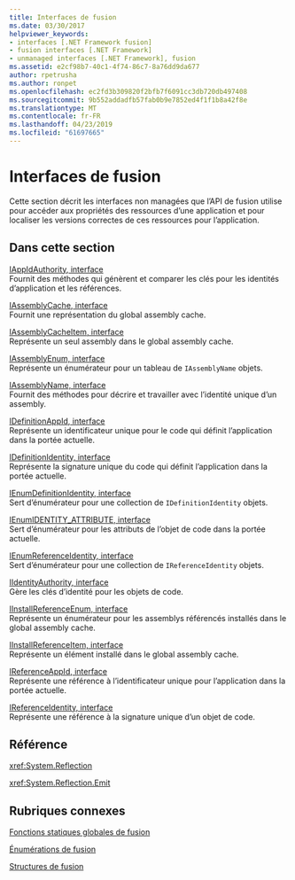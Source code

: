 ```yaml
---
title: Interfaces de fusion
ms.date: 03/30/2017
helpviewer_keywords:
- interfaces [.NET Framework fusion]
- fusion interfaces [.NET Framework]
- unmanaged interfaces [.NET Framework], fusion
ms.assetid: e2cf98b7-40c1-4f74-86c7-8a76dd9da677
author: rpetrusha
ms.author: ronpet
ms.openlocfilehash: ec2fd3b309820f2bfb7f6091cc3db720db497408
ms.sourcegitcommit: 9b552addadfb57fab0b9e7852ed4f1f1b8a42f8e
ms.translationtype: MT
ms.contentlocale: fr-FR
ms.lasthandoff: 04/23/2019
ms.locfileid: "61697665"
---
```

# <a name="fusion-interfaces"></a>Interfaces de fusion
Cette section décrit les interfaces non managées que l’API de fusion utilise pour accéder aux propriétés des ressources d’une application et pour localiser les versions correctes de ces ressources pour l’application.  
  
## <a name="in-this-section"></a>Dans cette section  
 [IAppIdAuthority, interface](../../../../docs/framework/unmanaged-api/fusion/iappidauthority-interface.md)  
 Fournit des méthodes qui génèrent et comparer les clés pour les identités d’application et les références.  
  
 [IAssemblyCache, interface](../../../../docs/framework/unmanaged-api/fusion/iassemblycache-interface.md)  
 Fournit une représentation du global assembly cache.  
  
 [IAssemblyCacheItem, interface](../../../../docs/framework/unmanaged-api/fusion/iassemblycacheitem-interface.md)  
 Représente un seul assembly dans le global assembly cache.  
  
 [IAssemblyEnum, interface](../../../../docs/framework/unmanaged-api/fusion/iassemblyenum-interface.md)  
 Représente un énumérateur pour un tableau de `IAssemblyName` objets.  
  
 [IAssemblyName, interface](../../../../docs/framework/unmanaged-api/fusion/iassemblyname-interface.md)  
 Fournit des méthodes pour décrire et travailler avec l’identité unique d’un assembly.  
  
 [IDefinitionAppId, interface](../../../../docs/framework/unmanaged-api/fusion/idefinitionappid-interface.md)  
 Représente un identificateur unique pour le code qui définit l’application dans la portée actuelle.  
  
 [IDefinitionIdentity, interface](../../../../docs/framework/unmanaged-api/fusion/idefinitionidentity-interface.md)  
 Représente la signature unique du code qui définit l’application dans la portée actuelle.  
  
 [IEnumDefinitionIdentity, interface](../../../../docs/framework/unmanaged-api/fusion/ienumdefinitionidentity-interface.md)  
 Sert d’énumérateur pour une collection de `IDefinitionIdentity` objets.  
  
 [IEnumIDENTITY_ATTRIBUTE, interface](../../../../docs/framework/unmanaged-api/fusion/ienumidentity-attribute-interface.md)  
 Sert d’énumérateur pour les attributs de l’objet de code dans la portée actuelle.  
  
 [IEnumReferenceIdentity, interface](../../../../docs/framework/unmanaged-api/fusion/ienumreferenceidentity-interface.md)  
 Sert d’énumérateur pour une collection de `IReferenceIdentity` objets.  
  
 [IIdentityAuthority, interface](../../../../docs/framework/unmanaged-api/fusion/iidentityauthority-interface.md)  
 Gère les clés d’identité pour les objets de code.  
  
 [IInstallReferenceEnum, interface](../../../../docs/framework/unmanaged-api/fusion/iinstallreferenceenum-interface.md)  
 Représente un énumérateur pour les assemblys référencés installés dans le global assembly cache.  
  
 [IInstallReferenceItem, interface](../../../../docs/framework/unmanaged-api/fusion/iinstallreferenceitem-interface.md)  
 Représente un élément installé dans le global assembly cache.  
  
 [IReferenceAppId, interface](../../../../docs/framework/unmanaged-api/fusion/ireferenceappid-interface.md)  
 Représente une référence à l’identificateur unique pour l’application dans la portée actuelle.  
  
 [IReferenceIdentity, interface](../../../../docs/framework/unmanaged-api/fusion/ireferenceidentity-interface.md)  
 Représente une référence à la signature unique d’un objet de code.  
  
## <a name="reference"></a>Référence  
 <xref:System.Reflection>  
  
 <xref:System.Reflection.Emit>  
  
## <a name="related-sections"></a>Rubriques connexes  
 [Fonctions statiques globales de fusion](../../../../docs/framework/unmanaged-api/fusion/fusion-global-static-functions.md)  
  
 [Énumérations de fusion](../../../../docs/framework/unmanaged-api/fusion/fusion-enumerations.md)  
  
 [Structures de fusion](../../../../docs/framework/unmanaged-api/fusion/fusion-structures.md)
